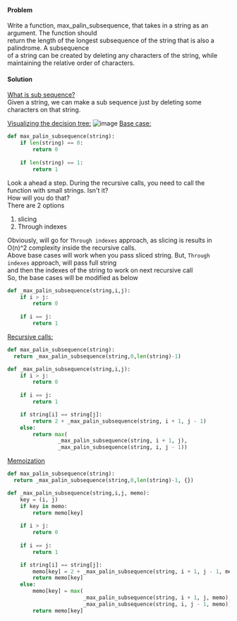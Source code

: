 #### Problem
Write a function, max_palin_subsequence, that takes in a string as an argument. The function should </br>
return the length of the longest subsequence of the string that is also a palindrome. A subsequence </br>
of a string can be created by deleting any characters of the string, while maintaining the relative order of characters.
#### Solution
<ins>What is sub sequence?</ins></br>
Given a string, we can make a sub sequence just by deleting some characters on that string.

<ins>Visualizing the decision tree:</ins>
![image](https://github.com/user-attachments/assets/e0e54eed-2a0d-48de-9944-1c347bffdccf)
<ins>Base case:</ins>
```python
def max_palin_subsequence(string):
    if len(string) == 0:
        return 0
  
    if len(string) == 1:
        return 1
```
Look a ahead a step. During the recursive calls, you need to call the function with small strings. Isn't it?</br>
How will you do that?</br>
There are 2 options</br>
1. slicing</br>
2. Through indexes</br>

Obviously, will go for `Through indexes` approach, as slicing is results in O(n)^2 complexity inside the recursive calls.</br>
Above base cases will work when you pass sliced string. But, `Through indexes` approach, will pass full string</br>
and then the indexes of the string to work on next recursive call</br>
So, the base cases will be modified as below</br>
```python
def _max_palin_subsequence(string,i,j):
    if i > j:
        return 0
    
    if i == j:
        return 1
```
<ins>Recursive calls:</ins>
```python
def max_palin_subsequence(string):
  return _max_palin_subsequence(string,0,len(string)-1)

def _max_palin_subsequence(string,i,j):
    if i > j:
        return 0
    
    if i == j:
        return 1

    if string[i] == string[j]:
        return 2 + _max_palin_subsequence(string, i + 1, j - 1)
    else:
        return max(
                _max_palin_subsequence(string, i + 1, j),
                _max_palin_subsequence(string, i, j - 1))
```
<ins>Memoization</ins>
```python
def max_palin_subsequence(string):
  return _max_palin_subsequence(string,0,len(string)-1, {})

def _max_palin_subsequence(string,i,j, memo):
    key = (i, j)
    if key in memo:
        return memo[key]
    
    if i > j:
        return 0
    
    if i == j:
        return 1

    if string[i] == string[j]:
        memo[key] = 2 + _max_palin_subsequence(string, i + 1, j - 1, memo)
        return memo[key]
    else:
        memo[key] = max(
                        _max_palin_subsequence(string, i + 1, j, memo),
                        _max_palin_subsequence(string, i, j - 1, memo))
        return memo[key]
```
